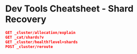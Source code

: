 # Dev Tools Cheatsheet - Shard Recovery

```json
GET _cluster/allocation/explain
GET _cat/shards?v
GET _cluster/health?level=shards
POST _cluster/reroute
```